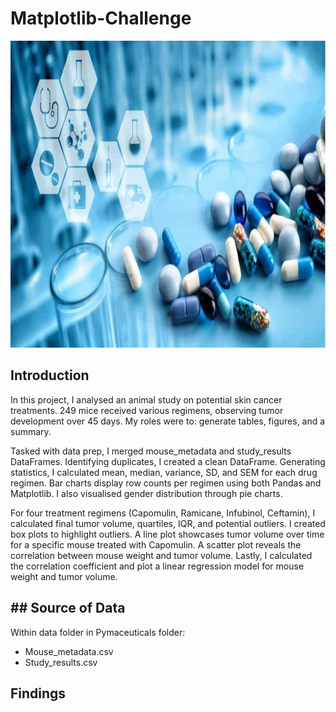 # Matplotlib-Challenge
<img src="images/pharma.JPG" width="1000" height="491">

## Introduction 
In this project, I analysed an animal study on potential skin cancer treatments. 249 mice received various regimens, observing tumor development over 45 days. My roles were to: generate tables, figures, and a summary.

Tasked with data prep, I merged mouse_metadata and study_results DataFrames. Identifying duplicates, I created a clean DataFrame. Generating statistics, I calculated mean, median, variance, SD, and SEM for each drug regimen. Bar charts display row counts per regimen using both Pandas and Matplotlib. I also visualised gender distribution through pie charts.

For four treatment regimens (Capomulin, Ramicane, Infubinol, Ceftamin), I calculated final tumor volume, quartiles, IQR, and potential outliers. I created box plots to highlight outliers. A line plot showcases tumor volume over time for a specific mouse treated with Capomulin. A scatter plot reveals the correlation between mouse weight and tumor volume. Lastly, I calculated the correlation coefficient and plot a linear regression model for mouse weight and tumor volume.

## ## Source of Data
Within data folder in Pymaceuticals folder:
* Mouse_metadata.csv
* Study_results.csv

## Findings



